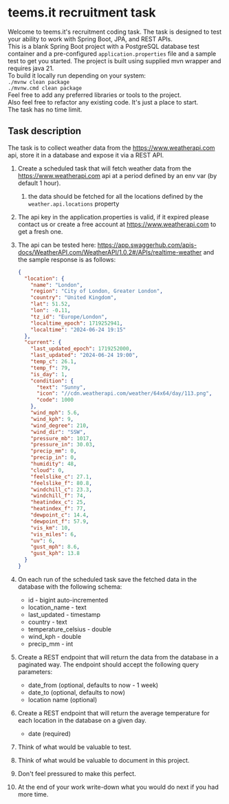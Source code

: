 # teems.it recruitment task

Welcome to teems.it's  recruitment coding task. The task is designed to test your ability to work with Spring Boot, JPA, and REST APIs.  
This is a blank Spring Boot project with a PostgreSQL database test container and a pre-configured `application.properties` file and a sample test to get you started.
The project is built using supplied mvn wrapper and requires java 21.  
To build it locally run depending on your system:  
`./mvnw clean package`  
`./mvnw.cmd clean package`  
Feel free to add any preferred libraries or tools to the project.  
Also feel free to refactor any existing code. It's just a place to start.  
The task has no time limit.  

## Task description

The task is to collect weather data from the https://www.weatherapi.com api, store it in a database and expose it via a REST API.


1. Create a scheduled task that will fetch weather data from the https://www.weatherapi.com api at a period defined by an env var (by default 1 hour).
   1. the data should be fetched for all the locations defined by the `weather.api.locations` property
2. The api key in the application.properties is valid, if it expired please contact us or create a free account at https://www.weatherapi.com to get a fresh one.
3. The api can be tested here: https://app.swaggerhub.com/apis-docs/WeatherAPI.com/WeatherAPI/1.0.2#/APIs/realtime-weather and the sample response is as follows:

   ```json
   {
     "location": {
       "name": "London",
       "region": "City of London, Greater London",
       "country": "United Kingdom",
       "lat": 51.52,
       "lon": -0.11,
       "tz_id": "Europe/London",
       "localtime_epoch": 1719252941,
       "localtime": "2024-06-24 19:15"
     },
     "current": {
       "last_updated_epoch": 1719252000,
       "last_updated": "2024-06-24 19:00",
       "temp_c": 26.1,
       "temp_f": 79,
       "is_day": 1,
       "condition": {
         "text": "Sunny",
         "icon": "//cdn.weatherapi.com/weather/64x64/day/113.png",
         "code": 1000
       },
       "wind_mph": 5.6,
       "wind_kph": 9,
       "wind_degree": 210,
       "wind_dir": "SSW",
       "pressure_mb": 1017,
       "pressure_in": 30.03,
       "precip_mm": 0,
       "precip_in": 0,
       "humidity": 48,
       "cloud": 0,
       "feelslike_c": 27.1,
       "feelslike_f": 80.8,
       "windchill_c": 23.3,
       "windchill_f": 74,
       "heatindex_c": 25,
       "heatindex_f": 77,
       "dewpoint_c": 14.4,
       "dewpoint_f": 57.9,
       "vis_km": 10,
       "vis_miles": 6,
       "uv": 6,
       "gust_mph": 8.6,
       "gust_kph": 13.8
     }
   }
   ```

4. On each run of the scheduled task save the fetched data in the database with the following schema:
    - id - bigint auto-incremented
    - location_name - text
    - last_updated - timestamp
    - country - text
    - temperature_celsius - double
    - wind_kph - double
    - precip_mm - int

5. Create a REST endpoint that will return the data from the database in a paginated way. The endpoint should accept the following query parameters:
   - date_from (optional, defaults to now - 1 week)
   - date_to (optional, defaults to now)
   - location name (optional)

6. Create a REST endpoint that will return the average temperature for each location in the database on a given day.
   - date (required)

7. Think of what would be valuable to test.
8. Think of what would be valuable to document in this project.
9. Don't feel pressured to make this perfect.
10. At the end of your work write-down what you would do next if you had more time.
